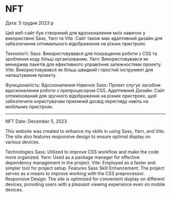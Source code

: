 # NFT
Дата: 5 грудня 2023 р

Цей веб-сайт був створений для вдосконалення моїх навичок у використанні Sass, Yarn та Vite. Сайт також має адаптивний дизайн для забезпечення оптимального відображення на різних пристроях.

Технології:
Sass: Використовувався для покращення роботи з CSS та зроблення коду більш організованим.
Yarn: Використовувався як менеджер пакетів для ефективного управління залежностями проекту.
Vite: Використовувався як більш швидкий і простий інструмент для налаштування проекту.

Функціоналість:
Вдосконалення Навичок Sass: Проект слугує засобом вдосконалення роботи з препроцесором CSS.
Адаптивний Дизайн: Сайт оптимізований для зручного відображення на різних пристроях, щоб забезпечити користувачам приємний досвід перегляду навіть на мобільних пристроях.

----------------------------------------------------------------------------------------------------------------------------------------------------

NFT
Date: December 5, 2023

This website was created to enhance my skills in using Sass, Yarn, and Vite. The site also features responsive design to ensure optimal display on various devices.

Technologies
Sass: Utilized to improve CSS workflow and make the code more organized.
Yarn: Used as a package manager for effective dependency management in the project.
Vite: Employed as a faster and simpler tool for project setup.
Features
Sass Skill Enhancement: The project serves as a means to improve working with the CSS preprocessor.
Responsive Design: The site is optimized for convenient display on different devices, providing users with a pleasant viewing experience even on mobile devices.



